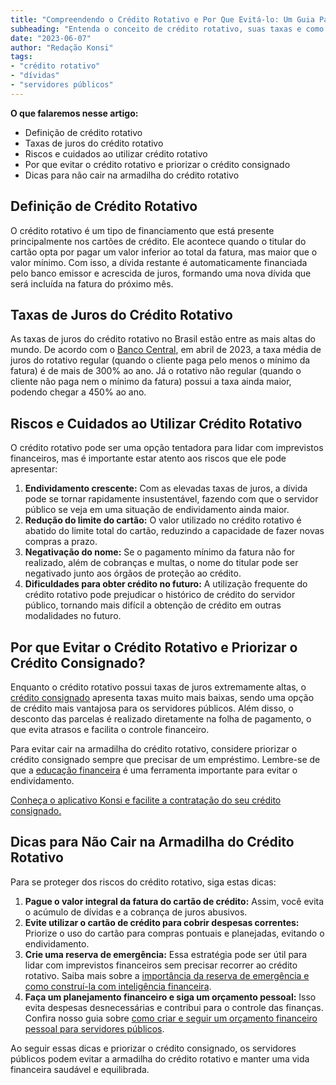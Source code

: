 ```yaml
---
title: "Compreendendo o Crédito Rotativo e Por Que Evitá-lo: Um Guia Para Servidores Públicos"
subheading: "Entenda o conceito de crédito rotativo, suas taxas e como evitar esse tipo de dívida como servidor público."
date: "2023-06-07"
author: "Redação Konsi"
tags:
- "crédito rotativo"
- "dívidas"
- "servidores públicos"
---
```


**O que falaremos nesse artigo:**
- Definição de crédito rotativo
- Taxas de juros do crédito rotativo
- Riscos e cuidados ao utilizar crédito rotativo
- Por que evitar o crédito rotativo e priorizar o crédito consignado
- Dicas para não cair na armadilha do crédito rotativo

## Definição de Crédito Rotativo

O crédito rotativo é um tipo de financiamento que está presente principalmente nos cartões de crédito. Ele acontece quando o titular do cartão opta por pagar um valor inferior ao total da fatura, mas maior que o valor mínimo. Com isso, a dívida restante é automaticamente financiada pelo banco emissor e acrescida de juros, formando uma nova dívida que será incluída na fatura do próximo mês.

## Taxas de Juros do Crédito Rotativo

As taxas de juros do crédito rotativo no Brasil estão entre as mais altas do mundo. De acordo com o [Banco Central](https://www3.bcb.gov.br/sgspub/localizarseries/localizarSeries.do?method=prepararTelaLocalizarSeries), em abril de 2023, a taxa média de juros do rotativo regular (quando o cliente paga pelo menos o mínimo da fatura) é de mais de 300% ao ano. Já o rotativo não regular (quando o cliente não paga nem o mínimo da fatura) possui a taxa ainda maior, podendo chegar a 450% ao ano.

## Riscos e Cuidados ao Utilizar Crédito Rotativo

O crédito rotativo pode ser uma opção tentadora para lidar com imprevistos financeiros, mas é importante estar atento aos riscos que ele pode apresentar:

1. **Endividamento crescente:** Com as elevadas taxas de juros, a dívida pode se tornar rapidamente insustentável, fazendo com que o servidor público se veja em uma situação de endividamento ainda maior.
2. **Redução do limite do cartão:** O valor utilizado no crédito rotativo é abatido do limite total do cartão, reduzindo a capacidade de fazer novas compras a prazo.
3. **Negativação do nome:** Se o pagamento mínimo da fatura não for realizado, além de cobranças e multas, o nome do titular pode ser negativado junto aos órgãos de proteção ao crédito.
4. **Dificuldades para obter crédito no futuro:** A utilização frequente do crédito rotativo pode prejudicar o histórico de crédito do servidor público, tornando mais difícil a obtenção de crédito em outras modalidades no futuro.

## Por que Evitar o Crédito Rotativo e Priorizar o Crédito Consignado?

Enquanto o crédito rotativo possui taxas de juros extremamente altas, o [crédito consignado](https://konsi.com.br/postagens/5-motivos-para-escolher-o-credito-consignado-publico) apresenta taxas muito mais baixas, sendo uma opção de crédito mais vantajosa para os servidores públicos. Além disso, o desconto das parcelas é realizado diretamente na folha de pagamento, o que evita atrasos e facilita o controle financeiro.

Para evitar cair na armadilha do crédito rotativo, considere priorizar o crédito consignado sempre que precisar de um empréstimo. Lembre-se de que a [educação financeira](https://konsi.com.br/postagens/a-importncia-da-educao-financeira-para-servidores-pblicos-e-como-implement-la-em-sua-vida) é uma ferramenta importante para evitar o endividamento.

[Conheça o aplicativo Konsi e facilite a contratação do seu crédito consignado.](https://konsi.com.br/download)

## Dicas para Não Cair na Armadilha do Crédito Rotativo

Para se proteger dos riscos do crédito rotativo, siga estas dicas:

1. **Pague o valor integral da fatura do cartão de crédito:** Assim, você evita o acúmulo de dívidas e a cobrança de juros abusivos.
2. **Evite utilizar o cartão de crédito para cobrir despesas correntes:** Priorize o uso do cartão para compras pontuais e planejadas, evitando o endividamento.
3. **Crie uma reserva de emergência:** Essa estratégia pode ser útil para lidar com imprevistos financeiros sem precisar recorrer ao crédito rotativo. Saiba mais sobre a [importância da reserva de emergência e como construí-la com inteligência financeira](https://konsi.com.br/postagens/a-importncia-da-reserva-de-emergncia-e-como-constru-la-com-inteligncia-financeira).
4. **Faça um planejamento financeiro e siga um orçamento pessoal:** Isso evita despesas desnecessárias e contribui para o controle das finanças. Confira nosso guia sobre [como criar e seguir um orçamento financeiro pessoal para servidores públicos](https://konsi.com.br/postagens/como-criar-e-seguir-um-oramento-financeiro-pessoal-para-servidores-pblicos).

Ao seguir essas dicas e priorizar o crédito consignado, os servidores públicos podem evitar a armadilha do crédito rotativo e manter uma vida financeira saudável e equilibrada.